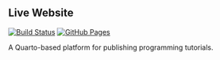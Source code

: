 ## Live Website

[![Build Status](https://github.com/sangeethankumar/Learning-Platform/actions/workflows/site-build.yml/badge.svg)](https://github.com/sangeethankumar/Learning-Platform/actions/workflows/site-build.yml)
[![GitHub Pages](https://img.shields.io/badge/View%20Site-online-blue?logo=githubpages&style=flat)](https://sangeethankumar.github.io/Learning-Platform/)

A Quarto-based platform for publishing programming tutorials.
